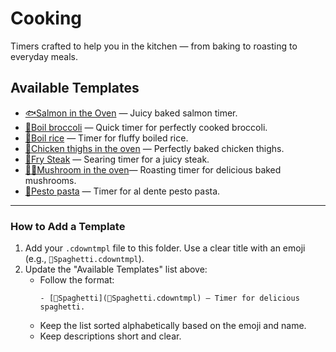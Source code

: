 # Cooking

Timers crafted to help you in the kitchen — from baking to roasting to everyday meals.

## Available Templates

- [🐟Salmon in the Oven](🐟salmon%20in%20the%20oven.cdowntmpl) — Juicy baked salmon timer.
- [🥦Boil broccoli](🥦boil%20broccoli.cdowntmpl) — Quick timer for perfectly cooked broccoli.
- [🍚Boil rice](🍚boil%20rice.cdowntmpl) — Timer for fluffy boiled rice. 
- [🍗Chicken thighs in the oven](🍗chicken%20thighs%20in%20the%20oven.cdowntmpl) — Perfectly baked chicken thighs.
- [🥩Fry Steak](🥩Fry%20Steak.cdowntmpl) — Searing timer for a juicy steak.
- [🍄‍🟫Mushroom in the oven](🍄‍🟫Mushroom%20in%20the%20oven.cdowntmpl)— Roasting timer for delicious baked mushrooms.
- [🍝Pesto pasta](🍝pesto%20pasta.cdowntmpl) — Timer for al dente pesto pasta.


---

### How to Add a Template

1. Add your `.cdowntmpl` file to this folder. Use a clear title with an emoji (e.g., `🍝Spaghetti.cdowntmpl`).
2. Update the "Available Templates" list above:
    - Follow the format:
      ```
      - [🍝Spaghetti](🍝Spaghetti.cdowntmpl) — Timer for delicious spaghetti.
      ```
    - Keep the list sorted alphabetically based on the emoji and name.
    - Keep descriptions short and clear.
